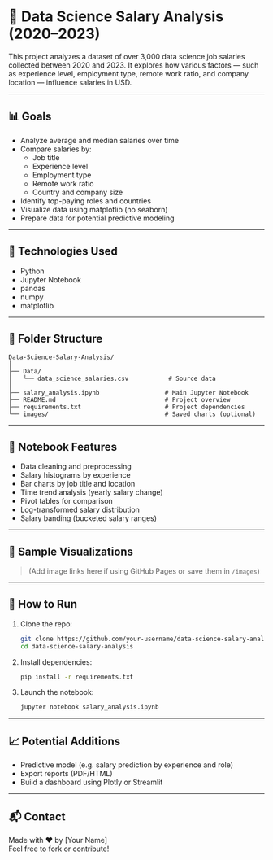 
# 💼 Data Science Salary Analysis (2020–2023)

This project analyzes a dataset of over 3,000 data science job salaries collected between 2020 and 2023. It explores how various factors — such as experience level, employment type, remote work ratio, and company location — influence salaries in USD.

---

## 📊 Goals

- Analyze average and median salaries over time
- Compare salaries by:
  - Job title
  - Experience level
  - Employment type
  - Remote work ratio
  - Country and company size
- Identify top-paying roles and countries
- Visualize data using matplotlib (no seaborn)
- Prepare data for potential predictive modeling

---

## 🧪 Technologies Used

- Python
- Jupyter Notebook
- pandas
- numpy
- matplotlib

---

## 📁 Folder Structure

```
Data-Science-Salary-Analysis/
│
├── Data/
│   └── data_science_salaries.csv           # Source data
│
├── salary_analysis.ipynb                  # Main Jupyter Notebook
├── README.md                              # Project overview
├── requirements.txt                       # Project dependencies
└── images/                                # Saved charts (optional)
```

---

## 📝 Notebook Features

- Data cleaning and preprocessing
- Salary histograms by experience
- Bar charts by job title and location
- Time trend analysis (yearly salary change)
- Pivot tables for comparison
- Log-transformed salary distribution
- Salary banding (bucketed salary ranges)

---

## 📌 Sample Visualizations

> (Add image links here if using GitHub Pages or save them in `/images`)

---

## 🧹 How to Run

1. Clone the repo:
   ```bash
   git clone https://github.com/your-username/data-science-salary-analysis.git
   cd data-science-salary-analysis
   ```

2. Install dependencies:
   ```bash
   pip install -r requirements.txt
   ```

3. Launch the notebook:
   ```bash
   jupyter notebook salary_analysis.ipynb
   ```

---

## 📈 Potential Additions

- Predictive model (e.g. salary prediction by experience and role)
- Export reports (PDF/HTML)
- Build a dashboard using Plotly or Streamlit

---

## 📬 Contact

Made with ❤️ by [Your Name]  
Feel free to fork or contribute!
